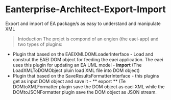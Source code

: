 # Eanterprise-Architect-Export-Import
Export and import of EA package/s as easy to understand and manipulate XML 

> Intoduction
The projet is compond of an engien (the eaei-app) and two types of plugins:
* Plugin that based on the EAEIXMLDOMLoaderInterface - Load and construt the EAEI DOM object for feeding the eaei application. The eaei uses this plugin for updating an EA UML model - **import** (The LoadXMLToDOMObject pluin load XML file into DOM object)
* Plugin that based on the SaveResultsFormatterInterface - this plugins get as input DOM object and save it - ** export ** (Te DOMtoXMLFormatter plugin save the DOM object as eaei XML while the DOMtoJSONFormatter plugin save the DOM object as JSON stream.

